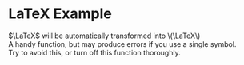 # LaTeX Example

$\LaTeX$ will be automatically transformed into \\(\LaTeX\\)  
 A handy function, but may produce errors if you use a single symbol.  
Try to avoid this, or turn off this function thoroughly. 
